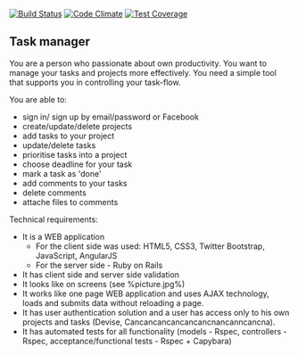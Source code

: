 [![Build Status](https://travis-ci.org/leksster/todo_v2.svg?branch=master)](https://travis-ci.org/leksster/todo_v2)
[![Code Climate](https://codeclimate.com/github/leksster/todo_v2/badges/gpa.svg)](https://codeclimate.com/github/leksster/todo_v2)
[![Test Coverage](https://codeclimate.com/github/leksster/todo_v2/badges/coverage.svg)](https://codeclimate.com/github/leksster/todo_v2/coverage)

## Task manager

You are a person who passionate about own productivity. You want to manage your tasks and projects more effectively. You need a simple tool that supports you in controlling your task-flow.

You are able to:
  - sign in/ sign up by email/password or Facebook
  - create/update/delete projects
  - add tasks to your project
  - update/delete tasks
  - prioritise tasks into a project
  - choose deadline for your task
  - mark a task as 'done'
  - add comments to your tasks
  - delete comments
  - attache files to comments

Technical requirements:
  - It is a WEB application
    - For the client side was used: HTML5, CSS3, Twitter Bootstrap, JavaScript, AngularJS
    - For the server side - Ruby on Rails
  - It has client side and server side validation
  - It looks like on screens (see %picture.jpg%)
  - It works like one page WEB application and uses AJAX technology, loads and submits data without reloading a page.
  - It has user authentication solution and a user has access only to his own projects and tasks (Devise, Cancancancancancancnancanncancna).
  - It has automated tests for all functionality (models - Rspec, controllers - Rspec, acceptance/functional tests - Rspec + Capybara)
